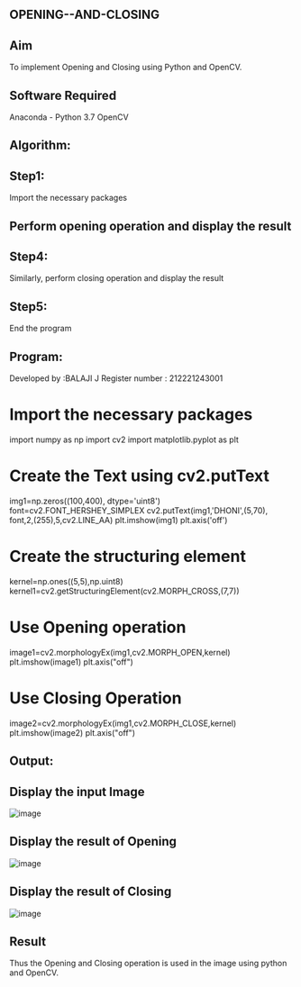 ## OPENING--AND-CLOSING
## Aim
To implement Opening and Closing using Python and OpenCV.

## Software Required
Anaconda - Python 3.7
OpenCV
## Algorithm:
## Step1:
Import the necessary packages

## Perform opening operation and display the result

## Step4:
Similarly, perform closing operation and display the result

## Step5:
End the program

## Program:
Developed by :BALAJI J
Register number : 212221243001
# Import the necessary packages
import numpy as np
import cv2
import matplotlib.pyplot as plt


# Create the Text using cv2.putText
img1=np.zeros((100,400), dtype='uint8')
font=cv2.FONT_HERSHEY_SIMPLEX
cv2.putText(img1,'DHONI',(5,70), font,2,(255),5,cv2.LINE_AA)
plt.imshow(img1)
plt.axis('off')


# Create the structuring element
kernel=np.ones((5,5),np.uint8)
kernel1=cv2.getStructuringElement(cv2.MORPH_CROSS,(7,7))


# Use Opening operation
image1=cv2.morphologyEx(img1,cv2.MORPH_OPEN,kernel)
plt.imshow(image1)
plt.axis("off")



# Use Closing Operation
image2=cv2.morphologyEx(img1,cv2.MORPH_CLOSE,kernel)
plt.imshow(image2)
plt.axis("off")
## Output:
## Display the input Image

![image](https://github.com/user-attachments/assets/03a66258-808c-47df-ac2c-0f3cfdbe2a29)


## Display the result of Opening

![image](https://github.com/user-attachments/assets/40ab690f-93cd-468a-9661-7e26c8d3a178)


## Display the result of Closing

![image](https://github.com/user-attachments/assets/930fc94d-9aca-4cc3-8ca8-ed7dc3fe0db2)



## Result
Thus the Opening and Closing operation is used in the image using python and OpenCV.
